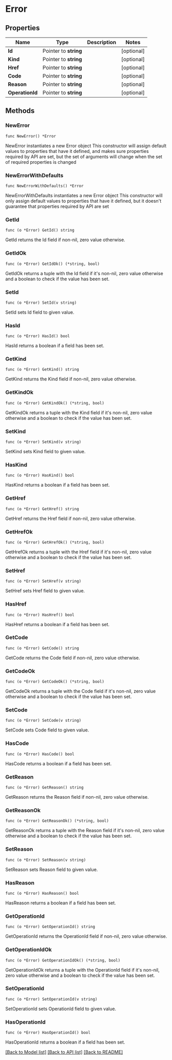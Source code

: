 # Error

## Properties

Name | Type | Description | Notes
------------ | ------------- | ------------- | -------------
**Id** | Pointer to **string** |  | [optional] 
**Kind** | Pointer to **string** |  | [optional] 
**Href** | Pointer to **string** |  | [optional] 
**Code** | Pointer to **string** |  | [optional] 
**Reason** | Pointer to **string** |  | [optional] 
**OperationId** | Pointer to **string** |  | [optional] 

## Methods

### NewError

`func NewError() *Error`

NewError instantiates a new Error object
This constructor will assign default values to properties that have it defined,
and makes sure properties required by API are set, but the set of arguments
will change when the set of required properties is changed

### NewErrorWithDefaults

`func NewErrorWithDefaults() *Error`

NewErrorWithDefaults instantiates a new Error object
This constructor will only assign default values to properties that have it defined,
but it doesn't guarantee that properties required by API are set

### GetId

`func (o *Error) GetId() string`

GetId returns the Id field if non-nil, zero value otherwise.

### GetIdOk

`func (o *Error) GetIdOk() (*string, bool)`

GetIdOk returns a tuple with the Id field if it's non-nil, zero value otherwise
and a boolean to check if the value has been set.

### SetId

`func (o *Error) SetId(v string)`

SetId sets Id field to given value.

### HasId

`func (o *Error) HasId() bool`

HasId returns a boolean if a field has been set.

### GetKind

`func (o *Error) GetKind() string`

GetKind returns the Kind field if non-nil, zero value otherwise.

### GetKindOk

`func (o *Error) GetKindOk() (*string, bool)`

GetKindOk returns a tuple with the Kind field if it's non-nil, zero value otherwise
and a boolean to check if the value has been set.

### SetKind

`func (o *Error) SetKind(v string)`

SetKind sets Kind field to given value.

### HasKind

`func (o *Error) HasKind() bool`

HasKind returns a boolean if a field has been set.

### GetHref

`func (o *Error) GetHref() string`

GetHref returns the Href field if non-nil, zero value otherwise.

### GetHrefOk

`func (o *Error) GetHrefOk() (*string, bool)`

GetHrefOk returns a tuple with the Href field if it's non-nil, zero value otherwise
and a boolean to check if the value has been set.

### SetHref

`func (o *Error) SetHref(v string)`

SetHref sets Href field to given value.

### HasHref

`func (o *Error) HasHref() bool`

HasHref returns a boolean if a field has been set.

### GetCode

`func (o *Error) GetCode() string`

GetCode returns the Code field if non-nil, zero value otherwise.

### GetCodeOk

`func (o *Error) GetCodeOk() (*string, bool)`

GetCodeOk returns a tuple with the Code field if it's non-nil, zero value otherwise
and a boolean to check if the value has been set.

### SetCode

`func (o *Error) SetCode(v string)`

SetCode sets Code field to given value.

### HasCode

`func (o *Error) HasCode() bool`

HasCode returns a boolean if a field has been set.

### GetReason

`func (o *Error) GetReason() string`

GetReason returns the Reason field if non-nil, zero value otherwise.

### GetReasonOk

`func (o *Error) GetReasonOk() (*string, bool)`

GetReasonOk returns a tuple with the Reason field if it's non-nil, zero value otherwise
and a boolean to check if the value has been set.

### SetReason

`func (o *Error) SetReason(v string)`

SetReason sets Reason field to given value.

### HasReason

`func (o *Error) HasReason() bool`

HasReason returns a boolean if a field has been set.

### GetOperationId

`func (o *Error) GetOperationId() string`

GetOperationId returns the OperationId field if non-nil, zero value otherwise.

### GetOperationIdOk

`func (o *Error) GetOperationIdOk() (*string, bool)`

GetOperationIdOk returns a tuple with the OperationId field if it's non-nil, zero value otherwise
and a boolean to check if the value has been set.

### SetOperationId

`func (o *Error) SetOperationId(v string)`

SetOperationId sets OperationId field to given value.

### HasOperationId

`func (o *Error) HasOperationId() bool`

HasOperationId returns a boolean if a field has been set.


[[Back to Model list]](../README.md#documentation-for-models) [[Back to API list]](../README.md#documentation-for-api-endpoints) [[Back to README]](../README.md)


